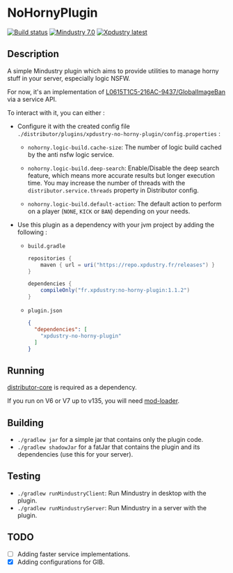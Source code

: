 # NoHornyPlugin

[![Build status](https://github.com/Xpdustry/NoHornyPlugin/actions/workflows/build.yml/badge.svg?branch=master&event=push)](https://github.com/Xpdustry/NoHornyPlugin/actions/workflows/build.yml)
[![Mindustry 7.0 ](https://img.shields.io/badge/Mindustry-7.0-ffd37f)](https://github.com/Anuken/Mindustry/releases)
[![Xpdustry latest](https://repo.xpdustry.fr/api/badge/latest/releases/fr/xpdustry/no-horny-plugin?color=00FFFF&name=NoHornyPlugin&prefix=v)](https://github.com/Xpdustry/NoHornyPlugin/releases)

## Description

A simple Mindustry plugin which aims to provide utilities to manage horny stuff in your server, especially logic NSFW.

For now, it's an implementation of [L0615T1C5-216AC-9437/GlobalImageBan](https://github.com/L0615T1C5-216AC-9437/GlobalImageBan) via a service API.

To interact with it, you can either :

- Configure it with the created config file `./distributor/plugins/xpdustry-no-horny-plugin/config.properties` :

  - `nohorny.logic-build.cache-size`: The number of logic build cached by the anti nsfw logic service.

  - `nohorny.logic-build.deep-search`: Enable/Disable the deep search feature, which means more accurate results but longer execution time. You may increase the number of threads with the `distributor.service.threads` property in Distributor config.

  - `nohorny.logic-build.default-action`: The default action to perform on a player (`NONE`, `KICK` or `BAN`) depending on your needs.

- Use this plugin as a dependency with your jvm project by adding the following :

  - `build.gradle`

    ```gradle
    repositories {
        maven { url = uri("https://repo.xpdustry.fr/releases") }
    }
    
    dependencies {
        compileOnly("fr.xpdustry:no-horny-plugin:1.1.2")
    }
    ```
    
  - `plugin.json`
    
    ```json
    {
      "dependencies": [
        "xpdustry-no-horny-plugin"
      ]
    }
    ```
    
## Running

[distributor-core](https://github.com/Xpdustry/Distributor) is required as a dependency.

If you run on V6 or V7 up to v135, you will need [mod-loader](https://github.com/Xpdustry/ModLoaderPlugin).

## Building

- `./gradlew jar` for a simple jar that contains only the plugin code.
- `./gradlew shadowJar` for a fatJar that contains the plugin and its dependencies (use this for your server).

## Testing

- `./gradlew runMindustryClient`: Run Mindustry in desktop with the plugin.
- `./gradlew runMindustryServer`: Run Mindustry in a server with the plugin.

## TODO

- [ ] Adding faster service implementations.
- [x] Adding configurations for GIB.
